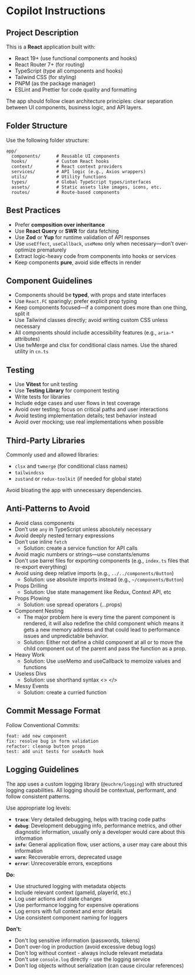 # Copilot Instructions

## Project Description

This is a **React** application built with:

- React 19+ (use functional components and hooks)
- React Router 7+ (for routing)
- TypeScript (type all components and hooks)
- Tailwind CSS (for styling)
- PNPM (as the package manager)
- ESLint and Prettier for code quality and formatting

The app should follow clean architecture principles: clear separation between UI components, business logic, and API layers.

## Folder Structure

Use the following folder structure:

```
app/
  components/      # Reusable UI components
  hooks/           # Custom React hooks
  context/         # React context providers
  services/        # API logic (e.g., Axios wrappers)
  utils/           # Utility functions
  types/           # Global TypeScript types/interfaces
  assets/          # Static assets like images, icons, etc.
  routes/          # Route-based components
```

## Best Practices

- Prefer **composition over inheritance**
- Use **React Query** or **SWR** for data fetching
- Use **Zod** or **Yup** for runtime validation of API responses
- Use `useEffect`, `useCallback`, `useMemo` only when necessary—don’t over-optimize prematurely
- Extract logic-heavy code from components into hooks or services
- Keep components **pure**, avoid side effects in render

## Component Guidelines

- Components should be **typed**, with props and state interfaces
- Use `React.FC` sparingly; prefer explicit prop typing
- Keep components focused—if a component does more than one thing, split it
- Use Tailwind classes directly; avoid writing custom CSS unless necessary
- All components should include accessibility features (e.g., `aria-*` attributes)
- Use twMerge and clsx for conditional class names. Use the shared utility in `cn.ts`

## Testing

- Use **Vitest** for unit testing
- Use **Testing Library** for component testing
- Write tests for libraries
- Include edge cases and user flows in test coverage
- Avoid over testing; focus on critical paths and user interactions
- Avoid testing implementation details; test behavior instead
- Avoid over mocking; use real implementations when possible

## Third-Party Libraries

Commonly used and allowed libraries:

- `clsx` and `twmerge` (for conditional class names)
- `tailwindcss`
- `zustand` or `redux-toolkit` (if needed for global state)

Avoid bloating the app with unnecessary dependencies.

## Anti-Patterns to Avoid

- Avoid class components
- Don’t use `any` in TypeScript unless absolutely necessary
- Avoid deeply nested ternary expressions
- Don’t use inline `fetch`
  - Solution: create a service function for API calls
- Avoid magic numbers or strings—use constants/enums
- Don't use barrel files for exporting components (e.g., `index.ts` files that re-export everything)
- Avoid using deep relative imports (e.g., `../../components/Button`)
  - Solution: use absolute imports instead (e.g., `~/components/Button`)
- Props Drilling
  - Solution: Use state management like Redux, Context API, etc
- Props Plowing
  - Solution: use spread operators (…props)
- Component Nesting
  - The major problem here is every time the parent component is rendered, it will also redefine the child component which means it gets a new memory address and that could lead to performance issues and unpredictable behavior.
  - Solution: Either not define a child component at all or to move the child component out of the parent and pass the function as a prop.
- Heavy Work
  - Solution: Use useMemo and useCallback to memoize values and functions
- Useless Divs
  - Solution: use shorthand syntax <> </>
- Messy Events
  - Solution: create a curried function

## Commit Message Format

Follow Conventional Commits:

```
feat: add new component
fix: resolve bug in form validation
refactor: cleanup button props
test: add unit tests for useAuth hook
```

## Logging Guidelines

The app uses a custom logging library (`@euchre/logging`) with structured logging capabilities. All logging should be contextual, performant, and follow consistent patterns.

Use appropriate log levels:

- **`trace`**: Very detailed debugging, helps with tracing code paths
- **`debug`**: Development debugging info, performance metrics, and other diagnostic information, usually only a developer would care about this information
- **`info`**: General application flow, user actions, a user may care about this information
- **`warn`**: Recoverable errors, deprecated usage
- **`error`**: Unrecoverable errors, exceptions

**Do:**

- Use structured logging with metadata objects
- Include relevant context (gameId, playerId, etc.)
- Log user actions and state changes
- Use performance logging for expensive operations
- Log errors with full context and error details
- Use consistent component naming for loggers

**Don't:**

- Don't log sensitive information (passwords, tokens)
- Don't over-log in production (avoid excessive debug logs)
- Don't log without context - always include relevant metadata
- Don't use `console.log` directly - use the logging service
- Don't log objects without serialization (can cause circular references)
